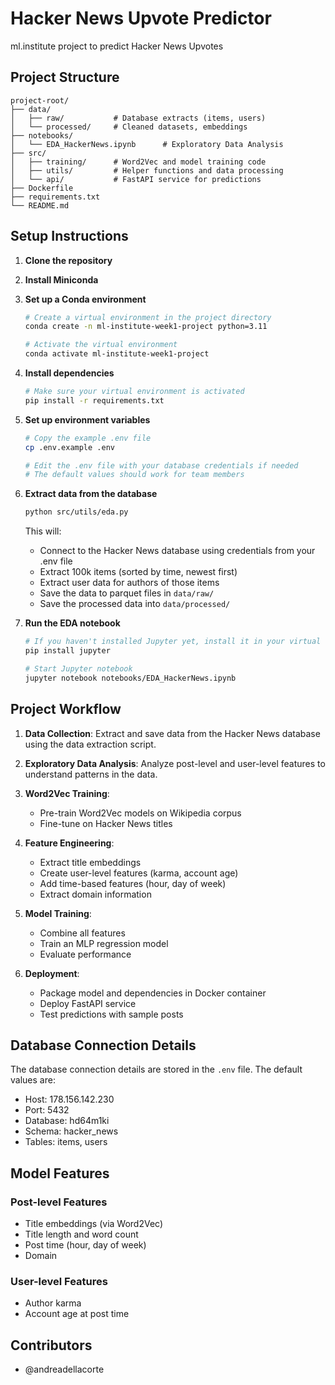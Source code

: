 # Hacker News Upvote Predictor

ml.institute project to predict Hacker News Upvotes

## Project Structure

```
project-root/
├── data/
│   ├── raw/           # Database extracts (items, users)
│   └── processed/     # Cleaned datasets, embeddings
├── notebooks/
│   └── EDA_HackerNews.ipynb      # Exploratory Data Analysis
├── src/
│   ├── training/      # Word2Vec and model training code
│   ├── utils/         # Helper functions and data processing
│   └── api/           # FastAPI service for predictions
├── Dockerfile
├── requirements.txt
└── README.md
```

## Setup Instructions

1. **Clone the repository**

2. **Install Miniconda**

2. **Set up a Conda environment**
   ```bash
   # Create a virtual environment in the project directory
   conda create -n ml-institute-week1-project python=3.11
   
   # Activate the virtual environment
   conda activate ml-institute-week1-project
   ```

3. **Install dependencies**
   ```bash
   # Make sure your virtual environment is activated
   pip install -r requirements.txt
   ```

4. **Set up environment variables**
   ```bash
   # Copy the example .env file
   cp .env.example .env
   
   # Edit the .env file with your database credentials if needed
   # The default values should work for team members
   ```

5. **Extract data from the database**
   ```bash
   python src/utils/eda.py
   ```
   This will:
   - Connect to the Hacker News database using credentials from your .env file
   - Extract 100k items (sorted by time, newest first)
   - Extract user data for authors of those items
   - Save the data to parquet files in `data/raw/`
   - Save the processed data into `data/processed/`

6. **Run the EDA notebook**
   ```bash
   # If you haven't installed Jupyter yet, install it in your virtual environment
   pip install jupyter
   
   # Start Jupyter notebook
   jupyter notebook notebooks/EDA_HackerNews.ipynb
   ```

## Project Workflow

1. **Data Collection**: Extract and save data from the Hacker News database using the data extraction script.

2. **Exploratory Data Analysis**: Analyze post-level and user-level features to understand patterns in the data.

3. **Word2Vec Training**: 
   - Pre-train Word2Vec models on Wikipedia corpus
   - Fine-tune on Hacker News titles
   
4. **Feature Engineering**:
   - Extract title embeddings
   - Create user-level features (karma, account age)
   - Add time-based features (hour, day of week)
   - Extract domain information

5. **Model Training**:
   - Combine all features
   - Train an MLP regression model
   - Evaluate performance
   
6. **Deployment**:
   - Package model and dependencies in Docker container
   - Deploy FastAPI service
   - Test predictions with sample posts

## Database Connection Details

The database connection details are stored in the `.env` file. The default values are:

- Host: 178.156.142.230
- Port: 5432
- Database: hd64m1ki
- Schema: hacker_news
- Tables: items, users

## Model Features

### Post-level Features
- Title embeddings (via Word2Vec)
- Title length and word count
- Post time (hour, day of week)
- Domain

### User-level Features
- Author karma
- Account age at post time

## Contributors

- @andreadellacorte